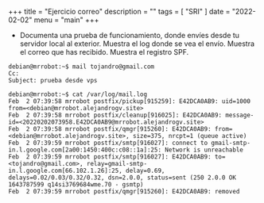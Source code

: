+++
title = "Ejercicio correo"
description = ""
tags = [
    "SRI"
]
date = "2022-02-02"
menu = "main"
+++

* Documenta una prueba de funcionamiento, donde envíes desde tu servidor local al exterior. Muestra el log donde se vea el envío. Muestra el correo que has recibido. Muestra el registro SPF.

~~~
debian@mrrobot:~$ mail tojandro@gmail.com
Cc: 
Subject: prueba desde vps
~~~

~~~
debian@mrrobot:~$ cat /var/log/mail.log 
Feb  2 07:39:58 mrrobot postfix/pickup[915259]: E42DCA0AB9: uid=1000 from=<debian@mrrobot.alejandrogv.site>
Feb  2 07:39:58 mrrobot postfix/cleanup[916025]: E42DCA0AB9: message-id=<20220202073958.E42DCA0AB9@mrrobot.alejandrogv.site>
Feb  2 07:39:58 mrrobot postfix/qmgr[915260]: E42DCA0AB9: from=<debian@mrrobot.alejandrogv.site>, size=375, nrcpt=1 (queue active)
Feb  2 07:39:59 mrrobot postfix/smtp[916027]: connect to gmail-smtp-in.l.google.com[2a00:1450:400c:c08::1a]:25: Network is unreachable
Feb  2 07:39:59 mrrobot postfix/smtp[916027]: E42DCA0AB9: to=<tojandro@gmail.com>, relay=gmail-smtp-in.l.google.com[66.102.1.26]:25, delay=0.69, delays=0.02/0.03/0.32/0.32, dsn=2.0.0, status=sent (250 2.0.0 OK  1643787599 q14si3769684wme.70 - gsmtp)
Feb  2 07:39:59 mrrobot postfix/qmgr[915260]: E42DCA0AB9: removed
~~~